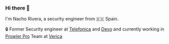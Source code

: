 ### Hi there 👋

I'm Nacho Rivera, a security engineer from 🇪🇸 Spain.

🔒  Former Security engineer at [Telefonica](https://www.telefonica.com/es/) and [Devo](https://www.devo.com/) and currently working in [Prowler Pro](https://prowler.pro) Team at [Verica](https://www.verica.io/)

<p>
</p>
